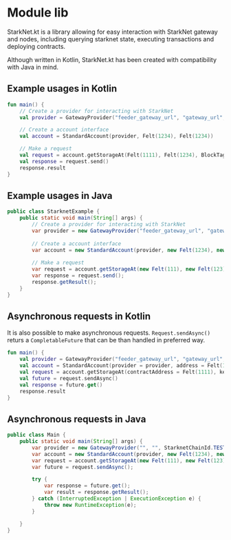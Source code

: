 # Module lib

StarkNet.kt is a library allowing for easy interaction with StarkNet gateway and nodes, including
querying starknet state, executing transactions and deploying contracts.

Although written in Kotlin, StarkNet.kt has been created with compatibility with Java in mind.

## Example usages in Kotlin

```kotlin
fun main() {
    // Create a provider for interacting with StarkNet
    val provider = GatewayProvider("feeder_gateway_url", "gateway_url", StarknetChainId.TESTNET)

    // Create a account interface
    val account = StandardAccount(provider, Felt(1234), Felt(1234))

    // Make a request
    val request = account.getStorageAt(Felt(1111), Felt(1234), BlockTag.LATEST)
    val response = request.send()
    response.result
}
```

## Example usages in Java

```java
public class StarknetExample {
    public static void main(String[] args) {
        // Create a provider for interacting with StarkNet
        var provider = new GatewayProvider("feeder_gateway_url", "gateway_url", StarknetChainId.TESTNET);
        
        // Create a account interface
        var account = new StandardAccount(provider, new Felt(1234), new Felt(1234));
        
        // Make a request
        var request = account.getStorageAt(new Felt(111), new Felt(123), BlockTag.LATEST);
        var response = request.send();
        response.getResult();
    }
}
```

## Asynchronous requests in Kotlin

It is also possible to make asynchronous requests. `Request.sendAsync()` returs a `CompletableFuture`
that can be than handled in preferred way.

```kotlin
fun main() {
    val provider = GatewayProvider("feeder_gateway_url", "gateway_url", StarknetChainId.TESTNET)
    val account = StandardAccount(provider = provider, address = Felt(1234), privateKey = Felt(1234))
    val request = account.getStorageAt(contractAddress = Felt(1111), key = Felt(1234), blockTag = BlockTag.LATEST)
    val future = request.sendAsync()
    val response = future.get()
    response.result
}
```

## Asynchronous requests in Java

```java
public class Main {
    public static void main(String[] args) {
        var provider = new GatewayProvider("", "", StarknetChainId.TESTNET);
        var account = new StandardAccount(provider, new Felt(1234), new Felt(1234));
        var request = account.getStorageAt(new Felt(111), new Felt(123), BlockTag.LATEST);
        var future = request.sendAsync();

        try {
            var response = future.get();
            var result = response.getResult();
        } catch (InterruptedException | ExecutionException e) {
            throw new RuntimeException(e);
        }

    }
}
```

